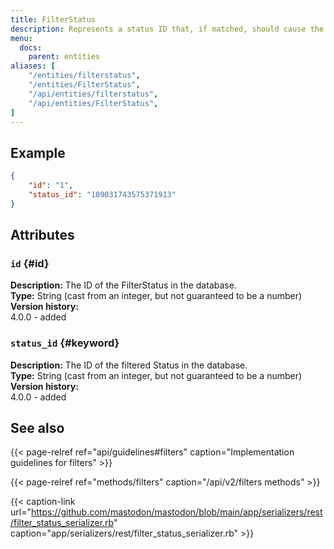 ```yaml
---
title: FilterStatus
description: Represents a status ID that, if matched, should cause the filter action to be taken.
menu:
  docs:
    parent: entities
aliases: [
	"/entities/filterstatus",
	"/entities/FilterStatus",
	"/api/entities/filterstatus",
	"/api/entities/FilterStatus",
]
---
```


## Example

```json
{
	"id": "1",
	"status_id": "109031743575371913"
}
```

## Attributes

### `id` {#id}

**Description:** The ID of the FilterStatus in the database.\
**Type:** String (cast from an integer, but not guaranteed to be a number)\
**Version history:**\
4.0.0 - added

### `status_id` {#keyword}

**Description:** The ID of the filtered Status in the database.\
**Type:** String (cast from an integer, but not guaranteed to be a number)\
**Version history:**\
4.0.0 - added

## See also

{{< page-relref ref="api/guidelines#filters" caption="Implementation guidelines for filters" >}}

{{< page-relref ref="methods/filters" caption="/api/v2/filters methods" >}}

{{< caption-link url="https://github.com/mastodon/mastodon/blob/main/app/serializers/rest/filter_status_serializer.rb" caption="app/serializers/rest/filter_status_serializer.rb" >}}